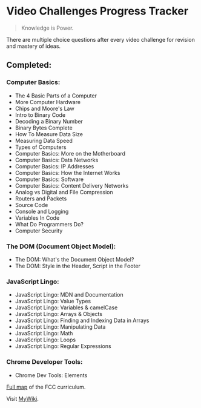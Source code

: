 # Video Challenges Progress Tracker 
> Knowledge is Power.

There are multiple choice questions after every video challenge for revision and mastery of ideas. 
## Completed:  
### Computer Basics:
* The 4 Basic Parts of a Computer 
* More Computer Hardware 
* Chips and Moore's Law 
* Intro to Binary Code 
* Decoding a Binary Number 
* Binary Bytes Complete
* How To Measure Data Size
* Measuring Data Speed 
* Types of Computers
* Computer Basics: More on the Motherboard 
* Computer Basics: Data Networks 
* Computer Basics: IP Addresses 
* Computer Basics: How the Internet Works 
* Computer Basics: Software 
* Computer Basics: Content Delivery Networks 
* Analog vs Digital and File Compression
* Routers and Packets 
* Source Code 
* Console and Logging 
* Variables In Code 
* What Do Programmers Do? 
* Computer Security

### The DOM (Document Object Model):
* The DOM: What's the Document Object Model? 
* The DOM: Style in the Header, Script in the Footer

### JavaScript Lingo: 
* JavaScript Lingo: MDN and Documentation 
* JavaScript Lingo: Value Types 
* JavaScript Lingo: Variables & camelCase 
* JavaScript Lingo: Arrays & Objects
* JavaScript Lingo: Finding and Indexing Data in Arrays 
* JavaScript Lingo: Manipulating Data 
* JavaScript Lingo: Math 
* JavaScript Lingo: Loops 
* JavaScript Lingo: Regular Expressions

### Chrome Developer Tools: 
* Chrome Dev Tools: Elements 

[Full map](https://www.freecodecamp.org/map) of the FCC curriculum. 

Visit [MyWiki](https://github.com/chrisjim316/freeCodeCamp-/wiki/Video-Challenges-Progress-Tracker).
